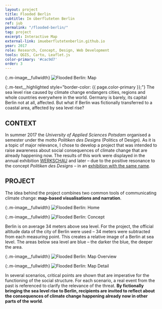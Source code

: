 ```yaml
---
layout: project
title: Flooded Berlin
subtitle: Im überfluteten Berlin
ref: iub
permalink: "/flooded-berlin/"
tag: project
excerpt: Interactive Map
external-link: imueberflutetenberlin.github.io
year: 2017
role: Research, Concept, Design, Web Development
tools: QGIS, Carto, Leaflet.js
color-primary: '#cac9d7'
order: 3
---
```


{:.m-image__fullwidth}
![Flooded Berlin: Map]({{site.baseurl}}/img/iub_intro.jpg)

{:.m-text__highlighted style="border-color: {{ page.color-primary }};"}
The sea level rise caused by climate change endangers cities, regions and whole countries everywhere in the world. Germany is barely, its capital Berlin not at all, affected. But what if Berlin was fictionally transferred to a coastal area, affected by sea level rise?

## CONTEXT
In summer 2017 the _University of Applied Sciences Potsdam_ organised a semester under the motto _Politiken des Designs_ (Politics of Design). As it is a topic of major relevance, I chose to develop a project that was intended to raise awareness about social consequences of climate change that are already happening now. The results of this work were displayed in the annual exhibition [WERKSCHAU](https://fhp-werkschau.de/) and later – due to the positive resonance to the concept _Politiken des Designs_ – in an  [exhibition with the same name](https://politikendesdesigns.de/).

## PROJECT
The idea behind the project combines two common tools of communicating climate change: __map-based visualisations and narration__.

{:.m-image__fullwidth}
![Flooded Berlin: Home]({{site.baseurl}}/img/iub_general_home.jpg)

{:.m-image__fullwidth}
![Flooded Berlin: Concept]({{site.baseurl}}/img/iub_flood.png)

Berlin is on average 34 meters above sea level. For the project, the official altitude data of the city of Berlin were used – 34 meters were subtracted from each measuring point. This creates a relative image of a Berlin at sea level. The areas below sea level are blue – the darker the blue, the deeper the area.

{:.m-image__fullwidth}
![Flooded Berlin: Map Overview]({{site.baseurl}}/img/iub_general_overview.jpg)

{:.m-image__fullwidth}
![Flooded Berlin: Map Detail]({{site.baseurl}}/img/iub_general_detail.jpg)

In several scenarios, critical points are shown that are imperative for the functioning of the social structure. For each scenario, a real event from the past is referenced to clarify the relevance of the threat. __By fictionally bringing the sea level rise to Berlin, recipients are invited to reflect about the consequences of climate change happening already now in other parts of the world__.
